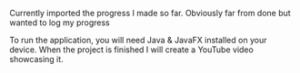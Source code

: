 Currently imported the progress I made so far. Obviously far from done but wanted to log my progress

To run the application, you will need Java & JavaFX installed on your device. When the project is finished I will create a YouTube video showcasing it.
